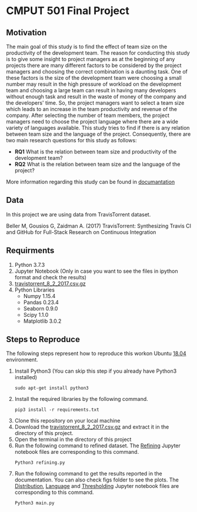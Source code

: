 # CMPUT 501 Final Project
## Motivation
The main goal of this study is to find the effect of team size on the productivity of the development team. The reason for conducting this study is to give some insight to project managers as at the beginning of any projects there are many different factors to be considered by the project managers and choosing the correct combination is a daunting task. One of these factors is the size of the development team were choosing a small number may result in the high pressure of workload on the development team and choosing a large team can result in having many developers without enough task and result in the waste of money of the company and the developers' time. So, the project managers want to select a team size which leads to an increase in the team productivity and revenue of the company. After selecting the number of team members, the project managers need to choose the project language where there are a wide variety of languages available. This study tries to find if there is any relation between team size and the language of the project. Consequently, there are two main research questions for this study as follows:<br/>

 * **RQ1** What is the relation between team size and productivity of the development team?<br/>
 * **RQ2** What is the relation between team size and the language of the project?
 
 More information regarding this study can be found in [documantation](https://github.com/cmput402-w19/project-saragholami/blob/master/Documentation/Report.pdf)

## Data
In this project we are using data from TravisTorrent dataset.

Beller M, Gousios G, Zaidman A. (2017) TravisTorrent: Synthesizing Travis CI and GitHub for Full-Stack Research on Continuous Integration

## Requirments
1. Python 3.7.3
2. Jupyter Notebook (Only in case you want to see the files in ipython format and check the results)
3. [travistorrent_8_2_2017.csv.gz](https://travistorrent.testroots.org/page_access/)
4. Python Libraries
    * Numpy 1.15.4
    * Pandas 0.23.4
    * Seaborn 0.9.0
    * Scipy 1.1.0
    * Matplotlib 3.0.2

## Steps to Reproduce
The following steps represent how to reproduce this workon Ubuntu [18.04](http://releases.ubuntu.com/18.04/) environment.
1. Install Python3 (You can skip this step if you already have Python3 installed)
    ```
    sudo apt-get install python3
    ```
2. Install the required libraries by the following command.
    ```
    pip3 install -r requirements.txt
    ```
3. Clone this repository on your local machine
4. Download the [travistorrent_8_2_2017.csv.gz](https://travistorrent.testroots.org/page_access/) and extract it in the directory of this project.
5. Open the terminal in the directory of this project
6. Run the following command to refined dataset. The [Refining](https://github.com/cmput402-w19/project-saragholami/blob/master/Refining.ipynb) Jupyter notebook files are corresponding to this command.
    ```
    Python3 refining.py
    ```
7. Run the following command to get the results reported in the documentation. You can also check figs folder to see the plots. The [Distribution](https://github.com/cmput402-w19/project-saragholami/blob/master/Distribution.ipynb), [Language](https://github.com/cmput402-w19/project-saragholami/blob/master/language.ipynb) and [Thresholding](https://github.com/cmput402-w19/project-saragholami/blob/master/Thresholding.ipynb) Jupyter notebook files are corresponding to this command.
    ```
    Python3 main.py
    ```
